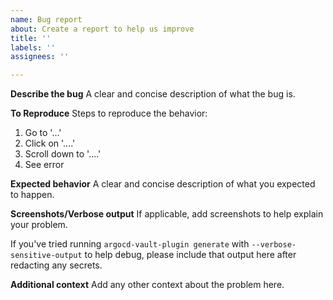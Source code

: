 ```yaml
---
name: Bug report
about: Create a report to help us improve
title: ''
labels: ''
assignees: ''

---
```


**Describe the bug**
A clear and concise description of what the bug is.

**To Reproduce**
Steps to reproduce the behavior:
1. Go to '...'
2. Click on '....'
3. Scroll down to '....'
4. See error

**Expected behavior**
A clear and concise description of what you expected to happen.

**Screenshots/Verbose output**
If applicable, add screenshots to help explain your problem.

If you've tried running `argocd-vault-plugin generate` with `--verbose-sensitive-output` to help debug, please include that output here after redacting any secrets.

**Additional context**
Add any other context about the problem here.
